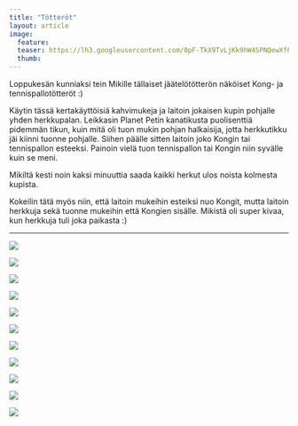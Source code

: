 ```yaml
---
title: "Tötteröt"
layout: article
image:
  feature:
  teaser: https://lh3.googleusercontent.com/0pF-TkX9TvLjKk9hW4SPNQewXfP-Rr9Zq6x1Zx0xUh0=w245
  thumb:
---
```


Loppukesän kunniaksi tein Mikille tällaiset jäätelötötterön näköiset Kong- ja tennispallotötteröt :)

Käytin tässä kertakäyttöisiä kahvimukeja ja laitoin jokaisen kupin pohjalle yhden herkkupalan. Leikkasin Planet Petin kanatikusta puolisenttiä pidemmän tikun, kuin mitä oli tuon mukin pohjan halkaisija, jotta herkkutikku jäi kiinni tuonne pohjalle. Siihen päälle sitten laitoin joko Kongin tai tennispallon esteeksi. Painoin vielä tuon tennispallon tai Kongin niin syvälle kuin se meni.

Mikiltä kesti noin kaksi minuuttia saada kaikki herkut ulos noista kolmesta kupista.

Kokeilin tätä myös niin, että laitoin mukeihin esteiksi nuo Kongit, mutta laitoin herkkuja sekä tuonne mukeihin että Kongien sisälle. Mikistä oli super kivaa, kun herkkuja tuli joka paikasta :)

---

[![](https://lh3.googleusercontent.com/7FRpvZKfA2FZdEZpDv8JTKGYhmnbMw8vGgiWCwndYlQ=w800)](https://lh3.googleusercontent.com/7FRpvZKfA2FZdEZpDv8JTKGYhmnbMw8vGgiWCwndYlQ=s0)

[![](https://lh3.googleusercontent.com/XwJXQg-Q-H-ldSuLpBABDWAgtKnzeP5MSbk1ANlsd-Y=w800)](https://lh3.googleusercontent.com/XwJXQg-Q-H-ldSuLpBABDWAgtKnzeP5MSbk1ANlsd-Y=s0)

[![](https://lh3.googleusercontent.com/S82jh2dBKF_nPDG7H_VFvDTEoW0PLfE4n-5bz9plBCM=w800)](https://lh3.googleusercontent.com/S82jh2dBKF_nPDG7H_VFvDTEoW0PLfE4n-5bz9plBCM=s0)

[![](https://lh3.googleusercontent.com/1lZQpFjD--0hK-X3vOjcbM9zBlP3mAA0KjpgBcixj-A=w800)](https://lh3.googleusercontent.com/1lZQpFjD--0hK-X3vOjcbM9zBlP3mAA0KjpgBcixj-A=s0)

[![](https://lh3.googleusercontent.com/hrFKBRy0jH8rxa0oAnqmTC4RRnmCkHe4BG_2QjUZxiU=w800)](https://lh3.googleusercontent.com/hrFKBRy0jH8rxa0oAnqmTC4RRnmCkHe4BG_2QjUZxiU=s0)

[![](https://lh3.googleusercontent.com/8Dr3zuiPFQSOOQAnPe7nA7C5jLcvAWY5_Bzb4ozEIuE=w800)](https://lh3.googleusercontent.com/8Dr3zuiPFQSOOQAnPe7nA7C5jLcvAWY5_Bzb4ozEIuE=s0)

[![](https://lh3.googleusercontent.com/NoIZgsXKMTkPru2UPQEGBrn8aktNuCjbGneDBcvYvdQ=w800)](https://lh3.googleusercontent.com/NoIZgsXKMTkPru2UPQEGBrn8aktNuCjbGneDBcvYvdQ=s0)

[![](https://lh3.googleusercontent.com/SVLHUGEDOFWMHedvVnBKvE_5VmjWv_lq0xEPL2cv2HA=w800)](https://lh3.googleusercontent.com/SVLHUGEDOFWMHedvVnBKvE_5VmjWv_lq0xEPL2cv2HA=s0)

[![](https://lh3.googleusercontent.com/JiGDW8jLlhXsodDhtoMlRFrUyuJBx1xMVXxlIxY3CL06lT6c2vAfuLqF8003VBosb_OFfti_0T9FX_Qhxq1SzKoXnUwKWFJDDgP401aKkXFfKdN5e3ug8U0yDQXgpRTYGciMIWgtam8VB1bh5cK5fzvrJapMyx4jgSd-Rl2wIUPaalZ_wsHop0U9xQ_9gErH_9JpsA-VodznrIiThvv5zgdUjuNnQxwSQAHF6vitlucnltGTq2I5j06BZ9CDjRfr85fBPlPDXNR0HEqoIh98CeNH6uxia7Uw7Bn3IMBzDDDsYuQKOigF-Ok7JOR0l9X16xsXxAwoBCtln_-j7PqNnUEenrxG10zCLIH-K4JOldrXb7GVLwL6YlzzCCfnrmWA2fhWiH4H3QY4mVRdvB7onxDh2eUl9GWHrg1NVrEZNTz-C8ylEA1VPvGqVE7sFun-azrg8UWRWpaYUwRqWm185hh75bfJ_-kgBTGm6CoATZxETf2ba89AWNar15FKQ3BFzfo2SJZCVY3TxPd_PF6ZACzfs_pTIOs05PMbw3HqyqA=w800)](https://lh3.googleusercontent.com/JiGDW8jLlhXsodDhtoMlRFrUyuJBx1xMVXxlIxY3CL06lT6c2vAfuLqF8003VBosb_OFfti_0T9FX_Qhxq1SzKoXnUwKWFJDDgP401aKkXFfKdN5e3ug8U0yDQXgpRTYGciMIWgtam8VB1bh5cK5fzvrJapMyx4jgSd-Rl2wIUPaalZ_wsHop0U9xQ_9gErH_9JpsA-VodznrIiThvv5zgdUjuNnQxwSQAHF6vitlucnltGTq2I5j06BZ9CDjRfr85fBPlPDXNR0HEqoIh98CeNH6uxia7Uw7Bn3IMBzDDDsYuQKOigF-Ok7JOR0l9X16xsXxAwoBCtln_-j7PqNnUEenrxG10zCLIH-K4JOldrXb7GVLwL6YlzzCCfnrmWA2fhWiH4H3QY4mVRdvB7onxDh2eUl9GWHrg1NVrEZNTz-C8ylEA1VPvGqVE7sFun-azrg8UWRWpaYUwRqWm185hh75bfJ_-kgBTGm6CoATZxETf2ba89AWNar15FKQ3BFzfo2SJZCVY3TxPd_PF6ZACzfs_pTIOs05PMbw3HqyqA=s0)

[![](https://lh3.googleusercontent.com/cz9jAzzr6tF4_AYHvlrK9OOlpnPO8TwKomsuBFGdsFe0Rtr2iDWKLT6k_VYRax3shcP3G50_sgKQ_y2fatlmyP06Miw0FgGZUeKOFw71H8OViUay4sig1roxMAUIBwc5R18qBvcBSVdbq6-m_wRWvLnqat6iOg8NPatcAMx577kWW0Kq8g5GNm4XBQwMtZK4W-Vkm9BHriX3eKilkaU9yYR03Md3xFDfKtp8R7B-UcVUILwwOeDsCOl7joqfqyxR3vQS6bs5YJeGc0i_zoqktPQENwbJXCAfECOu7io-kfZqMU-hlNE6jJwR1afaP1F8cy9zoLboNnCJNynV8dEGWkCFIFAtxfMNgbqS5dgtKtOjEjf2C0MiYuCUsckTF5E5j-W3SmBWK62GCGruV7PL0ZXYL8WjKqL1f9SlgKea8dCHTZ1gAXtpGZB-lUY6V8KrkrOh_tQb7gI-oT1SUnCl-CgJt0VpZYw6ZFJBcJAknMpRTPYc3V0rI4KR0cSexAIWDqddpTo8knLoo5tsPv6eLho3XAai4x7-AFuu3RLdmIw=w800)](https://lh3.googleusercontent.com/cz9jAzzr6tF4_AYHvlrK9OOlpnPO8TwKomsuBFGdsFe0Rtr2iDWKLT6k_VYRax3shcP3G50_sgKQ_y2fatlmyP06Miw0FgGZUeKOFw71H8OViUay4sig1roxMAUIBwc5R18qBvcBSVdbq6-m_wRWvLnqat6iOg8NPatcAMx577kWW0Kq8g5GNm4XBQwMtZK4W-Vkm9BHriX3eKilkaU9yYR03Md3xFDfKtp8R7B-UcVUILwwOeDsCOl7joqfqyxR3vQS6bs5YJeGc0i_zoqktPQENwbJXCAfECOu7io-kfZqMU-hlNE6jJwR1afaP1F8cy9zoLboNnCJNynV8dEGWkCFIFAtxfMNgbqS5dgtKtOjEjf2C0MiYuCUsckTF5E5j-W3SmBWK62GCGruV7PL0ZXYL8WjKqL1f9SlgKea8dCHTZ1gAXtpGZB-lUY6V8KrkrOh_tQb7gI-oT1SUnCl-CgJt0VpZYw6ZFJBcJAknMpRTPYc3V0rI4KR0cSexAIWDqddpTo8knLoo5tsPv6eLho3XAai4x7-AFuu3RLdmIw=s0)

[![](https://lh3.googleusercontent.com/bat4I3pt_CcOJAm85OX-QScFHUz42wNx2ZWYoAMu1pS3uIFWnepJRdvKZM6j-QoYg9wU3vUOLG7MrKgXeWXUHLnxsnYQwrixyOa_y8ks0mH8_6tbRUKA0QNxQS4e3akhKIAIyj0HyNNrAI4w_OzykqAikmoM9ABe-YQLLjBw0AC-bcD8W-VmeuXF4YooVGz8SItBo1GvmfLnJhHn5Tzv638hPQvqAFUGFgDazHi3TI5T6Dn-qUKMhDqa0XiAWvEK1yhy_pS2HQZwfOPePoi5TONH70iSBJREQcdh4UmZaxBvlMRIW2aW1dMUI2jlPUwFUm3UqPKtV-1NTJVSbCcrdZSz0klXo29RDFg-_h6bWgkx8tF4CmBWPPVNkkez0iP1gIHY80HXI7-C8HtwHv3DKQmX4go7B_dcJaS-RZSy2KhfRKXwX8J6TH7sY_VaQ0s01NyKEHX6x2BAx7mIAbD63iMQyNtuMzizvYSfa2xSRWJ0sw-jB8wwY13GIDAXH17d4F6KiNBgXS5tPcwClgLtKIYbjCEJdsm3Yot6Kzhezdw=w800)](https://lh3.googleusercontent.com/bat4I3pt_CcOJAm85OX-QScFHUz42wNx2ZWYoAMu1pS3uIFWnepJRdvKZM6j-QoYg9wU3vUOLG7MrKgXeWXUHLnxsnYQwrixyOa_y8ks0mH8_6tbRUKA0QNxQS4e3akhKIAIyj0HyNNrAI4w_OzykqAikmoM9ABe-YQLLjBw0AC-bcD8W-VmeuXF4YooVGz8SItBo1GvmfLnJhHn5Tzv638hPQvqAFUGFgDazHi3TI5T6Dn-qUKMhDqa0XiAWvEK1yhy_pS2HQZwfOPePoi5TONH70iSBJREQcdh4UmZaxBvlMRIW2aW1dMUI2jlPUwFUm3UqPKtV-1NTJVSbCcrdZSz0klXo29RDFg-_h6bWgkx8tF4CmBWPPVNkkez0iP1gIHY80HXI7-C8HtwHv3DKQmX4go7B_dcJaS-RZSy2KhfRKXwX8J6TH7sY_VaQ0s01NyKEHX6x2BAx7mIAbD63iMQyNtuMzizvYSfa2xSRWJ0sw-jB8wwY13GIDAXH17d4F6KiNBgXS5tPcwClgLtKIYbjCEJdsm3Yot6Kzhezdw=s0)

